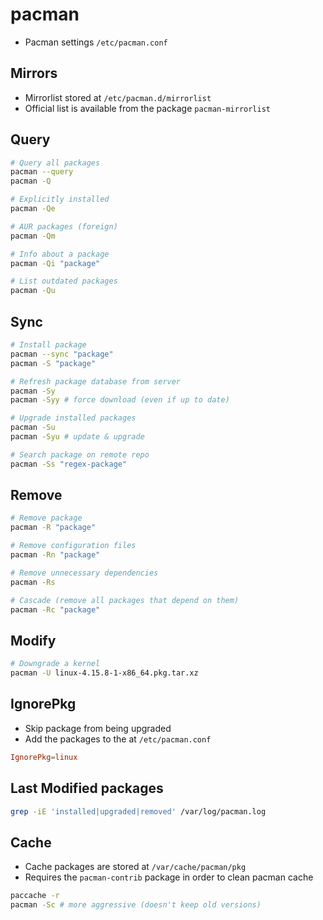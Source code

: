 # pacman

- Pacman settings `/etc/pacman.conf`

## Mirrors

- Mirrorlist stored at `/etc/pacman.d/mirrorlist`
- Official list is available from the package `pacman-mirrorlist`

## Query

```sh
# Query all packages
pacman --query
pacman -Q

# Explicitly installed
pacman -Qe

# AUR packages (foreign)
pacman -Qm

# Info about a package
pacman -Qi "package"

# List outdated packages
pacman -Qu
```

## Sync

```sh
# Install package
pacman --sync "package"
pacman -S "package"

# Refresh package database from server
pacman -Sy
pacman -Syy # force download (even if up to date)

# Upgrade installed packages
pacman -Su
pacman -Syu # update & upgrade

# Search package on remote repo
pacman -Ss "regex-package"
```

## Remove

```sh
# Remove package
pacman -R "package"

# Remove configuration files
pacman -Rn "package"

# Remove unnecessary dependencies
pacman -Rs

# Cascade (remove all packages that depend on them)
pacman -Rc "package"
```

## Modify

```sh
# Downgrade a kernel
pacman -U linux-4.15.8-1-x86_64.pkg.tar.xz
```

## IgnorePkg

- Skip package from being upgraded
- Add the packages to the at `/etc/pacman.conf`

```conf
IgnorePkg=linux
```

## Last Modified packages

```sh
grep -iE 'installed|upgraded|removed' /var/log/pacman.log
```

## Cache

- Cache packages are stored at `/var/cache/pacman/pkg`
- Requires the `pacman-contrib` package in order to clean pacman cache

```sh
paccache -r
pacman -Sc # more aggressive (doesn't keep old versions)
```
